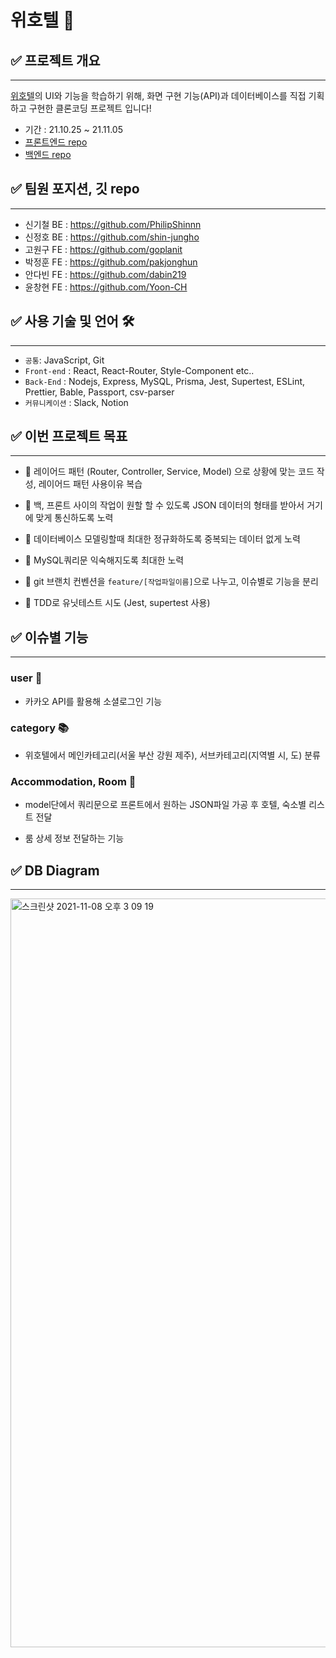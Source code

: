 # 위호텔 🏨

## ✅ 프로젝트 개요

---

<a href="https://www.dailyhotel.com/">위호텔</a>의 UI와 기능을 학습하기 위해, 화면 구현 기능(API)과 데이터베이스를 직접 기획하고 구현한 클론코딩 프로젝트 입니다!

- 기간 : 21.10.25 ~ 21.11.05
- <a href="https://github.com/wecode-bootcamp-korea/fullstack2-2nd-We-Hotel-frontend">프론트엔드 repo</a>
- <a href="https://github.com/wecode-bootcamp-korea/fullstack2-2nd-We-Hotel-backend">백엔드 repo</a>

## ✅ 팀원 포지션, 깃 repo

---

- 신기철 BE : https://github.com/PhilipShinnn
- 신정호 BE : https://github.com/shin-jungho
- 고원구 FE : https://github.com/goplanit
- 박정훈 FE : https://github.com/pakjonghun
- 안다빈 FE : https://github.com/dabin219
- 윤창현 FE : https://github.com/Yoon-CH

## ✅ 사용 기술 및 언어 🛠️

---

- `공통`: JavaScript, Git
- `Front-end` : React, React-Router, Style-Component etc..
- `Back-End` : Nodejs, Express, MySQL, Prisma, Jest, Supertest, ESLint, Prettier, Bable, Passport, csv-parser
- `커뮤니케이션` : Slack, Notion

## ✅ 이번 프로젝트 목표

---

- 📓 레이어드 패턴 (Router, Controller, Service, Model) 으로 상황에 맞는 코드 작성, 레이어드 패턴 사용이유 복습

- 📓 백, 프론트 사이의 작업이 원할 할 수 있도록 JSON 데이터의 형태를 받아서 거기에 맞게 통신하도록 노력

- 📓 데이터베이스 모델링할때 최대한 정규화하도록 중복되는 데이터 없게 노력

- 📓 MySQL쿼리문 익숙해지도록 최대한 노력

- 📓 git 브랜치 컨벤션을 `feature/[작업파일이름]`으로 나누고, 이슈별로 기능을 분리

- 📓 TDD로 유닛테스트 시도 (Jest, supertest 사용)

## ✅ 이슈별 기능

---

### user 👨

- 카카오 API를 활용해 소셜로그인 기능

### category 📚

- 위호텔에서 메인카테고리(서울 부산 강원 제주), 서브카테고리(지역별 시, 도) 분류

### Accommodation, Room 🏨

- model단에서 쿼리문으로 프론트에서 원하는 JSON파일 가공 후 호텔, 숙소별 리스트 전달

- 룸 상세 정보 전달하는 기능

## ✅ DB Diagram

---

<img width="1198" alt="스크린샷 2021-11-08 오후 3 09 19" src="https://user-images.githubusercontent.com/88175861/140692525-09a5abfd-9570-4970-9e97-0054ce5228ec.png">
